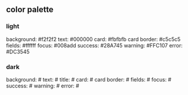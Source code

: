 ## color palette

### light
background:     #f2f2f2
text:           #000000
card:           #fbfbfb
card border:    #c5c5c5
fields:         #ffffff
focus:          #008add
success:        #28A745
warning:        #FFC107
error:          #DC3545

### dark
background:     #
text:           #
title:          #
card:           #
card border:    #
fields:         #
focus:          #
success:        #
warning:        #
error:          #